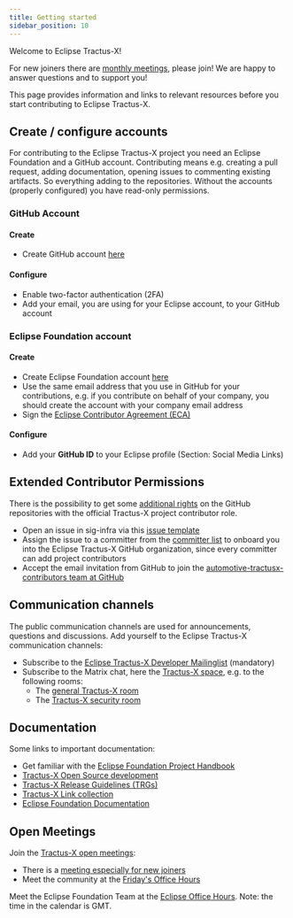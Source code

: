 ```yaml
---
title: Getting started
sidebar_position: 10
---
```


Welcome to Eclipse Tractus-X!

For new joiners there are [monthly meetings](/community/open-meetings#NewJoiner%20-%20Office%20Hour), please join! We are happy to answer questions and to support you!

This page provides information and links to relevant resources before you start contributing to Eclipse Tractus-X.

## Create / configure accounts

For contributing to the Eclipse Tractus-X project you need an Eclipse Foundation and a GitHub account. Contributing means e.g. creating a pull request, adding documentation, opening issues to commenting existing artifacts. So everything adding to the repositories. Without the accounts (properly configured) you have read-only permissions.

### GitHub Account

#### Create

- Create GitHub account [here](https://github.com/signup)

#### Configure

- Enable two-factor authentication (2FA)
- Add your email, you are using for your Eclipse account, to your GitHub account

### Eclipse Foundation account

#### Create

- Create Eclipse Foundation account [here](https://accounts.eclipse.org/user/register)
- Use the same email address that you use in GitHub for your contributions, e.g. if you contribute on behalf of your company, you should create the account with your company email address
- Sign the [Eclipse Contributor Agreement (ECA)](https://www.eclipse.org/legal/ECA.php)

#### Configure

- Add your **GitHub ID** to your Eclipse profile (Section: Social Media Links)

## Extended Contributor Permissions

There is the possibility to get some [additional rights](/docs/oss/contributor-committer#official-project-contributor) on the GitHub repositories with the official Tractus-X project contributor role.

- Open an issue in sig-infra via this [issue template](https://github.com/eclipse-tractusx/sig-infra/issues/new?assignees=&labels=support&projects=&template=support-add-project-contributor.md&title=New+Tractus-X+project+contributor)
- Assign the issue to a committer from the [committer list](https://projects.eclipse.org/projects/automotive.tractusx/who) to onboard you into the Eclipse Tractus-X GitHub organization, since every committer can add project contributors
- Accept the email invitation from GitHub to join the [automotive-tractusx-contributors team at GitHub](https://github.com/orgs/eclipse-tractusx/teams)

## Communication channels

The public communication channels are used for announcements, questions and discussions.
Add yourself to the Eclipse Tractus-X communication channels:

- Subscribe to the [Eclipse Tractus-X Developer Mailinglist](https://accounts.eclipse.org/mailing-list/tractusx-dev) (mandatory)
- Subscribe to the Matrix chat, here the [Tractus-X space](https://chat.eclipse.org/#/room/#automotive.tractusx:matrix.eclipse.org), e.g. to the following rooms:
  - The [general Tractus-X room](https://chat.eclipse.org/#/room/#tractusx:matrix.eclipse.org)
  - The [Tractus-X security room](https://chat.eclipse.org/#/room/#tractusx-security:matrix.eclipse.org)

## Documentation

Some links to important documentation:

- Get familiar with the [Eclipse Foundation Project Handbook](https://www.eclipse.org/projects/handbook/)
- [Tractus-X Open Source development](/docs/category/open-source-development)
- [Tractus-X Release Guidelines (TRGs)](/docs/release)
- [Tractus-X Link collection](/docs/dev_links)
- [Eclipse Foundation Documentation](/docs/dev_links#eclipse-foundation-documentation)

## Open Meetings

Join the [Tractus-X open meetings](/community/open-meetings):

- There is a [meeting especially for new joiners](/community/open-meetings#NewJoiner%20-%20Office%20Hour)
- Meet the community at the [Friday's Office Hours](/community/open-meetings#Office%20Hour)

Meet the Eclipse Foundation Team at the [Eclipse Office Hours](https://www.eclipse.org/projects/calendar/). Note: the time in the calendar is GMT.
